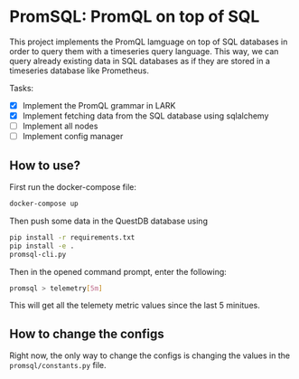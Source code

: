 # PromSQL: PromQL on top of SQL

This project implements the PromQL lamguage on top of SQL databases in order to  query them with a timeseries query language. This way, we can query already existing data in SQL databases as if they are stored in a timeseries database like Prometheus.

Tasks:

- [x] Implement the PromQL grammar in LARK
- [x] Implement fetching data from the SQL database using sqlalchemy
- [ ] Implement all nodes
- [ ] Implement config manager

## How to use?

First run the docker-compose file:
```bash
docker-compose up
```

Then push some data in the QuestDB database using  

```bash
pip install -r requirements.txt
pip install -e .
promsql-cli.py
```

Then in the opened command prompt, enter the following:

```bash
promsql > telemetry[5m]
```

This will get all the telemety metric values since the last 5 minitues.

## How to change the configs
Right now, the only way to change the configs is changing the values in the `promsql/constants.py` file. 